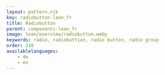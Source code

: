```yaml
---
layout: pattern.njk
key: radiobutton-lean_fr
title: Radiobutton
parent: components-lean_fr
image: lean/overview/radiobutton.webp
keywords: radio, radiobuttion, radio button, radio group
order: 210
availablelanguages: 
    - de
    - en
---
```

